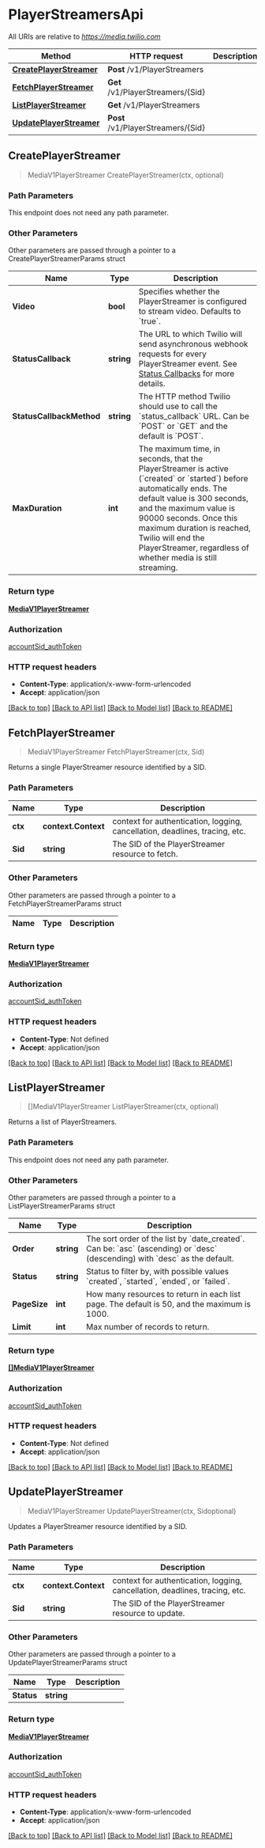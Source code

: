 # PlayerStreamersApi

All URIs are relative to *https://media.twilio.com*

Method | HTTP request | Description
------------- | ------------- | -------------
[**CreatePlayerStreamer**](PlayerStreamersApi.md#CreatePlayerStreamer) | **Post** /v1/PlayerStreamers | 
[**FetchPlayerStreamer**](PlayerStreamersApi.md#FetchPlayerStreamer) | **Get** /v1/PlayerStreamers/{Sid} | 
[**ListPlayerStreamer**](PlayerStreamersApi.md#ListPlayerStreamer) | **Get** /v1/PlayerStreamers | 
[**UpdatePlayerStreamer**](PlayerStreamersApi.md#UpdatePlayerStreamer) | **Post** /v1/PlayerStreamers/{Sid} | 



## CreatePlayerStreamer

> MediaV1PlayerStreamer CreatePlayerStreamer(ctx, optional)





### Path Parameters

This endpoint does not need any path parameter.

### Other Parameters

Other parameters are passed through a pointer to a CreatePlayerStreamerParams struct


Name | Type | Description
------------- | ------------- | -------------
**Video** | **bool** | Specifies whether the PlayerStreamer is configured to stream video. Defaults to &#x60;true&#x60;.
**StatusCallback** | **string** | The URL to which Twilio will send asynchronous webhook requests for every PlayerStreamer event. See [Status Callbacks](/docs/live/status-callbacks) for more details.
**StatusCallbackMethod** | **string** | The HTTP method Twilio should use to call the &#x60;status_callback&#x60; URL. Can be &#x60;POST&#x60; or &#x60;GET&#x60; and the default is &#x60;POST&#x60;.
**MaxDuration** | **int** | The maximum time, in seconds, that the PlayerStreamer is active (&#x60;created&#x60; or &#x60;started&#x60;) before automatically ends. The default value is 300 seconds, and the maximum value is 90000 seconds. Once this maximum duration is reached, Twilio will end the PlayerStreamer, regardless of whether media is still streaming.

### Return type

[**MediaV1PlayerStreamer**](MediaV1PlayerStreamer.md)

### Authorization

[accountSid_authToken](../README.md#accountSid_authToken)

### HTTP request headers

- **Content-Type**: application/x-www-form-urlencoded
- **Accept**: application/json

[[Back to top]](#) [[Back to API list]](../README.md#documentation-for-api-endpoints)
[[Back to Model list]](../README.md#documentation-for-models)
[[Back to README]](../README.md)


## FetchPlayerStreamer

> MediaV1PlayerStreamer FetchPlayerStreamer(ctx, Sid)



Returns a single PlayerStreamer resource identified by a SID.

### Path Parameters


Name | Type | Description
------------- | ------------- | -------------
**ctx** | **context.Context** | context for authentication, logging, cancellation, deadlines, tracing, etc.
**Sid** | **string** | The SID of the PlayerStreamer resource to fetch.

### Other Parameters

Other parameters are passed through a pointer to a FetchPlayerStreamerParams struct


Name | Type | Description
------------- | ------------- | -------------

### Return type

[**MediaV1PlayerStreamer**](MediaV1PlayerStreamer.md)

### Authorization

[accountSid_authToken](../README.md#accountSid_authToken)

### HTTP request headers

- **Content-Type**: Not defined
- **Accept**: application/json

[[Back to top]](#) [[Back to API list]](../README.md#documentation-for-api-endpoints)
[[Back to Model list]](../README.md#documentation-for-models)
[[Back to README]](../README.md)


## ListPlayerStreamer

> []MediaV1PlayerStreamer ListPlayerStreamer(ctx, optional)



Returns a list of PlayerStreamers.

### Path Parameters

This endpoint does not need any path parameter.

### Other Parameters

Other parameters are passed through a pointer to a ListPlayerStreamerParams struct


Name | Type | Description
------------- | ------------- | -------------
**Order** | **string** | The sort order of the list by &#x60;date_created&#x60;. Can be: &#x60;asc&#x60; (ascending) or &#x60;desc&#x60; (descending) with &#x60;desc&#x60; as the default.
**Status** | **string** | Status to filter by, with possible values &#x60;created&#x60;, &#x60;started&#x60;, &#x60;ended&#x60;, or &#x60;failed&#x60;.
**PageSize** | **int** | How many resources to return in each list page. The default is 50, and the maximum is 1000.
**Limit** | **int** | Max number of records to return.

### Return type

[**[]MediaV1PlayerStreamer**](MediaV1PlayerStreamer.md)

### Authorization

[accountSid_authToken](../README.md#accountSid_authToken)

### HTTP request headers

- **Content-Type**: Not defined
- **Accept**: application/json

[[Back to top]](#) [[Back to API list]](../README.md#documentation-for-api-endpoints)
[[Back to Model list]](../README.md#documentation-for-models)
[[Back to README]](../README.md)


## UpdatePlayerStreamer

> MediaV1PlayerStreamer UpdatePlayerStreamer(ctx, Sidoptional)



Updates a PlayerStreamer resource identified by a SID.

### Path Parameters


Name | Type | Description
------------- | ------------- | -------------
**ctx** | **context.Context** | context for authentication, logging, cancellation, deadlines, tracing, etc.
**Sid** | **string** | The SID of the PlayerStreamer resource to update.

### Other Parameters

Other parameters are passed through a pointer to a UpdatePlayerStreamerParams struct


Name | Type | Description
------------- | ------------- | -------------
**Status** | **string** | 

### Return type

[**MediaV1PlayerStreamer**](MediaV1PlayerStreamer.md)

### Authorization

[accountSid_authToken](../README.md#accountSid_authToken)

### HTTP request headers

- **Content-Type**: application/x-www-form-urlencoded
- **Accept**: application/json

[[Back to top]](#) [[Back to API list]](../README.md#documentation-for-api-endpoints)
[[Back to Model list]](../README.md#documentation-for-models)
[[Back to README]](../README.md)

